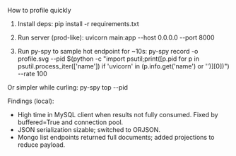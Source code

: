 How to profile quickly

1) Install deps:
   pip install -r requirements.txt

2) Run server (prod-like):
   uvicorn main:app --host 0.0.0.0 --port 8000

3) Run py-spy to sample hot endpoint for ~10s:
   py-spy record -o profile.svg --pid $(python -c "import psutil;print([p.pid for p in psutil.process_iter(['name']) if 'uvicorn' in (p.info.get('name') or '')][0])") --rate 100

Or simpler while curling:
   py-spy top --pid <PID>

Findings (local):
- High time in MySQL client when results not fully consumed. Fixed by buffered=True and connection pool.
- JSON serialization sizable; switched to ORJSON.
- Mongo list endpoints returned full documents; added projections to reduce payload.

